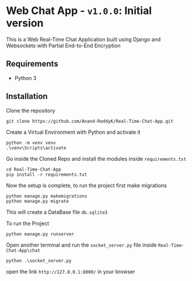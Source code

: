# Web Chat App - `v1.0.0`: Initial version
This is a Web Real-Time Chat Application built using Django and Websockets with Partial End-to-End Encryption

## Requirements
- Python 3

## Installation
Clone the repository

```
git clone https://github.com/Anand-ReddyK/Real-Time-Chat-App.git
```

Create a Virtual Environment with Python and activate it
```
python -m venv venv
.\venv\Scripts\activate
```

Go inside the Cloned Repo and install the modules inside `requirements.txt`
```
cd Real-Time-Chat-App
pip install -r requirements.txt
```

Now the setup is complete, to run the project first make migrations
```
python manage.py makemigrations
python manage.py migrate
```
This will create a DataBase file `db.sqlite3`

To run the Project
```
python manage.py runserver
```
Open another terminal and run the `socket_server.py` file inside `Real-Time-Chat-App\chat`
```
python .\socket_server.py
```

open the link `http://127.0.0.1:8000/` in your browser
